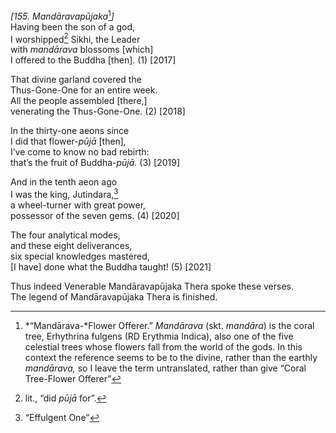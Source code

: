 *\[155. Mandāravapūjaka*[^1]*\]*  
Having been the son of a god,  
I worshipped[^2] Sikhi, the Leader  
with *mandārava* blossoms \[which\]  
I offered to the Buddha \[then\]. (1) \[2017\]

That divine garland covered the  
Thus-Gone-One for an entire week.  
All the people assembled \[there,\]  
venerating the Thus-Gone-One. (2) \[2018\]

In the thirty-one aeons since  
I did that flower-*pūjā* \[then\]*,*  
I’ve come to know no bad rebirth:  
that’s the fruit of Buddha-*pūjā.* (3) \[2019\]

And in the tenth aeon ago  
I was the king, Jutindara,[^3]  
a wheel-turner with great power,  
possessor of the seven gems. (4) \[2020\]

The four analytical modes,  
and these eight deliverances,  
six special knowledges mastered,  
\[I have\] done what the Buddha taught! (5) \[2021\]

Thus indeed Venerable Mandāravapūjaka Thera spoke these verses.  
The legend of Mandāravapūjaka Thera is finished.  
[^1]: *“Mandārava-*Flower Offerer.” *Mandārava* (skt. *mandāra*) is the
    coral tree, Erhythrina fulgens (RD Erythmia Indica), also one of the
    five celestial trees whose flowers fall from the world of the gods.
    In this context the reference seems to be to the divine, rather than
    the earthly *mandārava,* so I leave the term untranslated, rather
    than give “Coral Tree-Flower Offerer”  
[^2]: lit., “did *pūjā* for”.  
[^3]: “Effulgent One”
